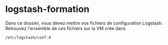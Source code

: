 # logstash-formation
Dans ce dossier, vous devez mettre vos fichiers de configuration Logstash. Retrouvez l'ensemble de ces fichiers sur la VM crée dans 
```bash
/etc/logstash/conf.d
```